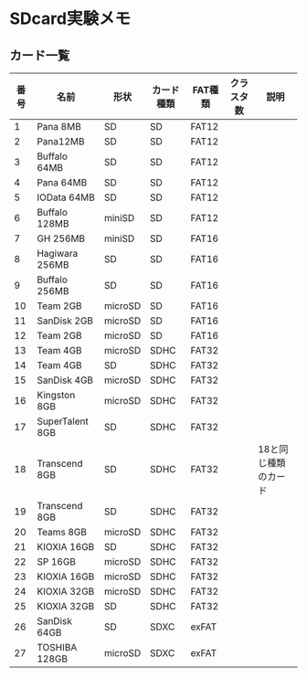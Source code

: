 # SDcard実験メモ

## カード一覧

|番号|名前|形状|カード種類|FAT種類|クラスタ数|説明|
|----|----|----|--------|------|----|--|
|1|Pana 8MB|SD|SD|FAT12|||
|2|Pana12MB|SD|SD|FAT12|||
|3|Buffalo 64MB|SD|SD|FAT12|||
|4|Pana 64MB|SD|SD|FAT12|||
|5|IOData 64MB|SD|SD|FAT12|||
|6|Buffalo 128MB|miniSD|SD|FAT12|||
|7|GH 256MB|miniSD|SD|FAT16|||
|8|Hagiwara 256MB|SD|SD|FAT16|||
|9|Buffalo 256MB|SD|SD|FAT16|||
|10|Team 2GB|microSD|SD|FAT16|||
|11|SanDisk 2GB|microSD|SD|FAT16|||
|12|Team 2GB|microSD|SD|FAT16|||
|13|Team 4GB|microSD|SDHC|FAT32|||
|14|Team 4GB|SD|SDHC|FAT32|||
|15|SanDisk 4GB|microSD|SDHC|FAT32|||
|16|Kingston 8GB|microSD|SDHC|FAT32|||
|17|SuperTalent 8GB|SD|SDHC|FAT32|||
|18|Transcend 8GB|SD|SDHC|FAT32||18と同じ種類のカード|
|19|Transcend 8GB|SD|SDHC|FAT32|||
|20|Teams 8GB|microSD|SDHC|FAT32|||
|21|KIOXIA 16GB|SD|SDHC|FAT32|||
|22|SP 16GB|microSD|SDHC|FAT32|||
|23|KIOXIA 16GB|microSD|SDHC|FAT32|||
|24|KIOXIA 32GB|microSD|SDHC|FAT32|||
|25|KIOXIA 32GB|SD|SDHC|FAT32|||
|26|SanDisk 64GB|SD|SDXC|exFAT|||
|27|TOSHIBA 128GB|microSD|SDXC|exFAT|||


